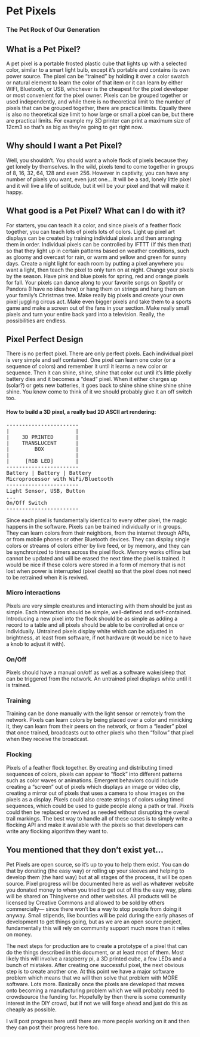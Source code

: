 # Pet Pixels
### The Pet Rock of Our Generation

## What is a Pet Pixel?

A pet pixel is a portable frosted plastic cube that lights up with a selected color, similar to a smart light bulb, except it’s portable and contains its own power source. The pixel can be “trained” by holding it over a color swatch or natural element to learn the color of that item or it can learn by either WIFI, Bluetooth, or USB, whichever is the cheapest for the pixel developer or most convenient for the pixel owner. Pixels can be grouped together or used independently, and while there is no theoretical limit to the number of pixels that can be grouped together, there are practical limits. Equally there is also no theoretical size limit to how large or small a pixel can be, but there are practical limits. For example my 3D printer can print a maximum size of 12cm3 so that’s as big as they’re going to get right now. 

## Why should I want a Pet Pixel?

Well, you shouldn’t. You should want a whole flock of pixels because they get lonely by themselves. In the wild, pixels tend to come together in groups of 8, 16, 32, 64, 128 and even 256. However in captivity, you can have any number of pixels you want, even just one… It will be a sad, lonely little pixel and it will live a life of solitude, but it will be your pixel and that will make it happy. 

## What good is a Pet Pixel? What can I do with it?

For starters, you can teach it a color, and since pixels of a feather flock together, you can teach lots of pixels lots of colors. Light up pixel art displays can be created by training individual pixels and then arranging them in order. Individual pixels can be controlled by IFTTT (If this then that) so that they light up in certain patterns based on weather conditions, such as gloomy and overcast for rain, or warm and yellow and green for sunny days. Create a night light for each room by putting a pixel anywhere you want a light, then teach the pixel to only turn on at night. Change your pixels by the season. Have pink and blue pixels for spring, red and orange pixels for fall. Your pixels can dance along to your favorite songs on Spotify or Pandora (I have no idea how) or hang them on strings and hang them on your family’s Christmas tree. Make really big pixels and create your own pixel juggling circus act. Make even bigger pixels and take them to a sports game and make a screen out of the fans in your section. Make really small pixels and turn your entire back yard into a television. Really, the possibilities are endless. 

## Pixel Perfect Design

There is no perfect pixel. There are only perfect pixels. Each individual pixel is very simple and self contained. One pixel can learn one color (or a sequence of colors) and remember it until it learns a new color or sequence. Then it can shine, shine, shine that color out until it’s little pixelly battery dies and it becomes a “dead” pixel. When it either charges up (solar?) or gets new batteries, it goes back to shine shine shine shine shine shine. You know come to think of it we should probably give it an off switch too. 

#### How to build a 3D pixel, a really bad 2D ASCII art rendering:

<pre>
-----------------------
|                     |
|    3D PRINTED       |
|    TRANSLUCENT      |
|        BOX          |
|                     |
|     [RGB LED]       |
-----------------------
Battery | Battery | Battery
Microprocessor with WiFi/Bluetooth
-----------------------
Light Sensor, USB, Button 
...
On/Off Switch
-----------------------
</pre>

Since each pixel is fundamentally identical to every other pixel, the magic happens in the software. Pixels can be trained individually or in groups. They can learn colors from their neighbors, from the internet through APIs, or from mobile phones or other Bluetooth devices. They can display single colors or streams of colors either by live feed, or by memory, and they can be synchronized to timers across the pixel flock. Memory works offline but cannot be updated and will be erased the next time the pixel is trained. It would be nice if these colors were stored in a form of memory that is not lost when power is interrupted (pixel death) so that the pixel does not need to be retrained when it is revived. 

### Micro interactions

Pixels are very simple creatures and interacting with them should be just as simple. Each interaction should be simple, well-defined and self-contained. Introducing a new pixel into the flock should be as simple as adding a record to a table and all pixels should be able to be controlled at once or individually. Untrained pixels display white which can be adjusted in brightness, at least from software, if not hardware (it would be nice to have a knob to adjust it with).

### On/Off

Pixels should have a manual on/off as well as a software wake/sleep that can be triggered from the network. An untrained pixel displays white until it is trained. 

### Training

Training can be done manually with the light sensor or remotely from the network. Pixels can learn colors by being placed over a color and minicking it, they can learn from their peers on the network, or from a “leader” pixel that once trained, broadcasts out to other pixels who then “follow” that pixel when they receive the broadcast. 

### Flocking

Pixels of a feather flock together. By creating and distributing timed sequences of colors, pixels can appear to “flock” into different patterns such as color waves or animations. Emergent behaviors could include creating a “screen” out of pixels which displays an image or video clip, creating a mirror out of pixels that uses a camera to show images on the pixels as a display. Pixels could also create strings of colors using timed sequences, which could be used to guide people along a path or trail. Pixels could then be replaced or revived as needed without disrupting the overall trail markings. The best way to handle all of these cases is to simply write a flocking API and make it available with the pixels so that developers can write any flocking algorithm they want to. 

## You mentioned that they don’t exist yet...

Pet Pixels are open source, so it’s up to you to help them exist. You can do that by donating (the easy way) or rolling up your sleeves and helping to develop them (the hard way) but at all stages of the process, it will be open source. Pixel progress will be documented here as well as whatever website you donated money to when you tried to get out of this the easy way, plans will be shared on Thingiverse and other websites. All products will be licensed by Creative Commons and allowed to be sold by others commercially— since there won’t be a way to stop people from doing it anyway. Small stipends, like bounties will be paid during the early phases of development to get things going, but as we are an open source project, fundamentally this will rely on community support much more than it relies on money. 

The next steps for production are to create a prototype of a pixel that can do the things described in this document, or at least most of them. Most likely this will involve a raspberry pi, a 3D printed cube, a few LEDs and a bunch of mistakes. After creating one successful pixel, the next obvious step is to create another one. At this point we have a major software problem which means that we will then solve that problem with MORE software. Lots more. Basically once the pixels are developed that moves onto becoming a manufacturing problem which we will probably need to crowdsource the funding for. Hopefully by then there is some community interest in the DIY crowd, but if not we will forge ahead and just do this as cheaply as possible. 

I will post progress here until there are more people working on it and then they can post their progress here too. 
